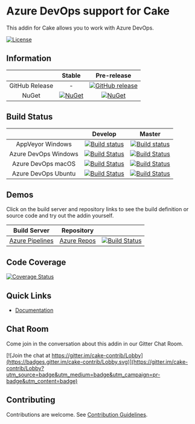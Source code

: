 # Azure DevOps support for Cake

This addin for Cake allows you to work with Azure DevOps.

[![License](http://img.shields.io/:license-mit-blue.svg)](https://github.com/cake-contrib/Cake.AzureDevOps/blob/feature/build/LICENSE)

## Information

| | Stable | Pre-release |
|:--:|:--:|:--:|
|GitHub Release|-|[![GitHub release](https://img.shields.io/github/release/cake-contrib/Cake.AzureDevOps.svg)](https://github.com/cake-contrib/Cake.AzureDevOps/releases/latest)|
|NuGet|[![NuGet](https://img.shields.io/nuget/v/Cake.AzureDevOps.svg)](https://www.nuget.org/packages/Cake.AzureDevOps)|[![NuGet](https://img.shields.io/nuget/vpre/Cake.AzureDevOps.svg)](https://www.nuget.org/packages/Cake.AzureDevOps)|

## Build Status

| | Develop | Master |
|:--:|:--:|:--:|
|AppVeyor Windows|[![Build status](https://ci.appveyor.com/api/projects/status/45blf3csh70opuos/branch/develop?svg=true)](https://ci.appveyor.com/project/cakecontrib/cake-azuredevops/branch/develop)|[![Build status](https://ci.appveyor.com/api/projects/status/45blf3csh70opuos/branch/master?svg=true)](https://ci.appveyor.com/project/cakecontrib/cake-azuredevops/branch/master)|
|Azure DevOps Windows|[![Build Status](https://dev.azure.com/cake-contrib/Cake.AzureDevOps/_apis/build/status/cake-contrib.Cake.AzureDevOps?branchName=develop&jobName=Windows)](https://dev.azure.com/cake-contrib/Cake.AzureDevOps/_build/latest?definitionId=24&branchName=develop)|[![Build Status](https://dev.azure.com/cake-contrib/Cake.AzureDevOps/_apis/build/status/cake-contrib.Cake.AzureDevOps?branchName=master&jobName=Windows)](https://dev.azure.com/cake-contrib/Cake.AzureDevOps/_build/latest?definitionId=24&branchName=master)|
|Azure DevOps macOS|[![Build Status](https://dev.azure.com/cake-contrib/Cake.AzureDevOps/_apis/build/status/cake-contrib.Cake.AzureDevOps?branchName=develop&jobName=macOS)](https://dev.azure.com/cake-contrib/Cake.AzureDevOps/_build/latest?definitionId=24&branchName=develop)|[![Build Status](https://dev.azure.com/cake-contrib/Cake.AzureDevOps/_apis/build/status/cake-contrib.Cake.AzureDevOps?branchName=master&jobName=macOS)](https://dev.azure.com/cake-contrib/Cake.AzureDevOps/_build/latest?definitionId=24&branchName=master)|
|Azure DevOps Ubuntu|[![Build Status](https://dev.azure.com/cake-contrib/Cake.AzureDevOps/_apis/build/status/cake-contrib.Cake.AzureDevOps?branchName=develop&jobName=Ubuntu)](https://dev.azure.com/cake-contrib/Cake.AzureDevOps/_build/latest?definitionId=24&branchName=develop)|[![Build Status](https://dev.azure.com/cake-contrib/Cake.AzureDevOps/_apis/build/status/cake-contrib.Cake.AzureDevOps?branchName=master&jobName=Ubuntu)](https://dev.azure.com/cake-contrib/Cake.AzureDevOps/_build/latest?definitionId=24&branchName=master)|

## Demos

Click on the build server and repository links to see the build definition or source code and try out the addin yourself.

|Build Server|Repository| |
|:--:|:--:|:--:|
|[Azure Pipelines](https://dev.azure.com/pberger/Cake.AzureDevOps-Demo/_build?definitionId=8)|[Azure Repos](https://dev.azure.com/pberger/_git/Cake.AzureDevOps-Demo)|[![Build Status](https://dev.azure.com/pberger/Cake.AzureDevOps-Demo/_apis/build/status/Cake.AzureDevOps-Demo?branchName=master)](https://dev.azure.com/pberger/Cake.AzureDevOps-Demo/_build/latest?definitionId=8&branchName=master)|

## Code Coverage

[![Coverage Status](https://coveralls.io/repos/github/cake-contrib/Cake.AzureDevOps/badge.svg?branch=develop)](https://coveralls.io/github/cake-contrib/Cake.AzureDevOps?branch=develop)

## Quick Links

- [Documentation](https://cake-contrib.github.io/Cake.AzureDevOps)

## Chat Room

Come join in the conversation about this addin in our Gitter Chat Room.

[![Join the chat at https://gitter.im/cake-contrib/Lobby](https://badges.gitter.im/cake-contrib/Lobby.svg)](https://gitter.im/cake-contrib/Lobby?utm_source=badge&utm_medium=badge&utm_campaign=pr-badge&utm_content=badge)

## Contributing

Contributions are welcome. See [Contribution Guidelines](CONTRIBUTING.md).
